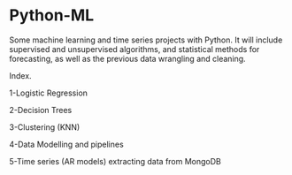 # Python-ML
Some machine learning and time series projects with Python. It will include supervised and unsupervised algorithms, and statistical methods for forecasting, as well as the previous data wrangling and cleaning.

Index.

1-Logistic Regression

2-Decision Trees

3-Clustering (KNN)

4-Data Modelling and pipelines

5-Time series (AR models) extracting data from MongoDB
